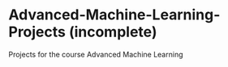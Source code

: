 # Advanced-Machine-Learning-Projects (incomplete)
Projects for the course Advanced Machine Learning
